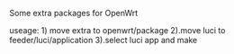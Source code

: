 Some extra packages for OpenWrt

useage:
	1) move extra to openwrt/package
	2).move luci to feeder/luci/application
	3).select luci app and make
